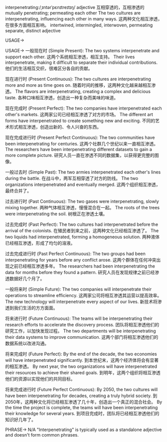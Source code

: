 interpenetrating:/ˌɪntərˈpɛnɪtreɪtɪŋ/
adjective
互相穿透的，互相渗透的
mutually penetrating; permeating each other
The two cultures are interpenetrating, influencing each other in many ways. 这两种文化相互渗透，在很多方面相互影响。
intertwined, intermingled, interwoven, permeating
separate, distinct
adjective

USAGE->

USAGE->
一般现在时 (Simple Present):
The two systems interpenetrate and support each other. 这两个系统相互渗透，相互支持。
Their lives interpenetrate, making it difficult to separate their individual contributions.  他们的生活相互交织，很难区分各自的贡献。

现在进行时 (Present Continuous):
The two cultures are interpenetrating more and more as time goes on. 随着时间的推移，这两种文化越来越相互渗透。
The flavors are interpenetrating, creating a complex and delicious taste. 各种口味相互渗透，创造出一种复杂而美味的味道。


现在完成时 (Present Perfect):
The two companies have interpenetrated each other's markets. 这两家公司已经相互渗透了对方的市场。
The different art forms have interpenetrated to create something new and exciting. 不同的艺术形式相互渗透，创造出新的、令人兴奋的东西。


现在完成进行时 (Present Perfect Continuous):
The two communities have been interpenetrating for centuries. 这两个社群几个世纪以来一直相互渗透。
The researchers have been interpenetrating different datasets to gain a more complete picture. 研究人员一直在渗透不同的数据集，以获得更完整的图像。


一般过去时 (Simple Past):
The two armies interpenetrated each other's lines during the battle. 在战斗中，两军互相穿透了对方的防线。
The two organizations interpenetrated and eventually merged. 这两个组织相互渗透，最终合并了。


过去进行时 (Past Continuous):
The two gases were interpenetrating, slowly mixing together. 两种气体相互渗透，慢慢混合在一起。
The roots of the trees were interpenetrating the soil. 树根正在渗透土壤。


过去完成时 (Past Perfect):
The two cultures had interpenetrated before the arrival of the colonists. 在殖民者到来之前，这两种文化已经相互渗透了。
The two liquids had interpenetrated, forming a homogeneous solution. 两种液体已经相互渗透，形成了均匀的溶液。


过去完成进行时 (Past Perfect Continuous):
The two groups had been interpenetrating for years before any conflict arose.  这两个群体在任何冲突出现之前已经相互渗透多年。
The researchers had been interpenetrating the data for months before they found a pattern. 研究人员在发现规律之前已经渗透数据好几个月了。


一般将来时 (Simple Future):
The two companies will interpenetrate their operations to streamline efficiency. 这两家公司将相互渗透其运营以提高效率。
The new technology will interpenetrate every aspect of our lives. 新技术将渗透到我们生活的方方面面。


将来进行时 (Future Continuous):
The teams will be interpenetrating their research efforts to accelerate the discovery process. 团队将相互渗透他们的研究工作，以加快发现过程。
The two departments will be interpenetrating their data systems to improve communication. 这两个部门将相互渗透他们的数据系统以改进沟通。


将来完成时 (Future Perfect):
By the end of the decade, the two economies will have interpenetrated significantly. 到本世纪末，这两个经济体将会有显著的相互渗透。
By next year, the two organizations will have interpenetrated their resources to achieve their shared goals. 到明年，这两个组织将相互渗透他们的资源以实现他们的共同目标。


将来完成进行时 (Future Perfect Continuous):
By 2050, the two cultures will have been interpenetrating for decades, creating a truly hybrid society. 到2050年，这两种文化将已经相互渗透了几十年，创造出一个真正的混合社会。
By the time the project is complete, the teams will have been interpenetrating their knowledge for several years. 到项目完成时，团队将已经相互渗透他们的知识好几年了。



PHRASE->
N/A  "Interpenetrating" is typically used as a standalone adjective and doesn't form common phrases.
